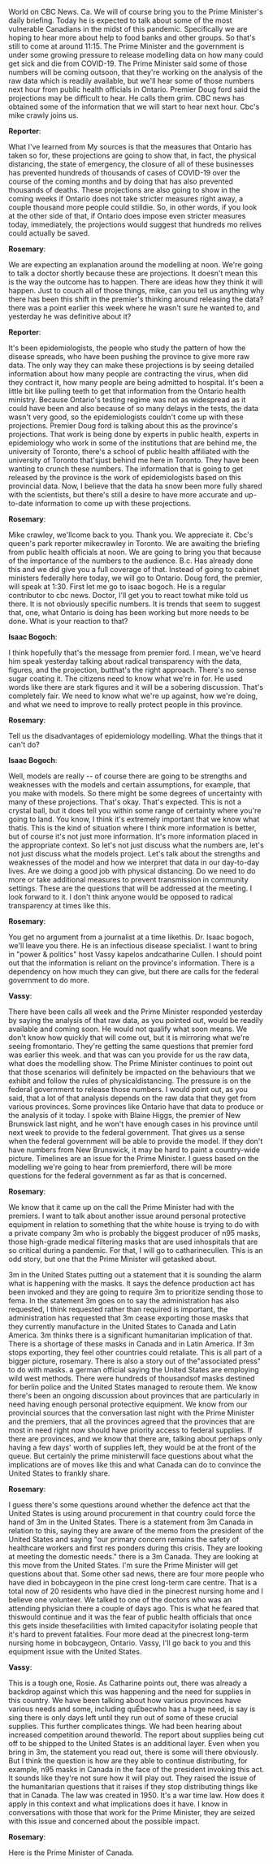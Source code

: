 

World on CBC News.
Ca. We will of course bring you to the Prime Minister's daily briefing.
Today he is expected to talk about some of the most vulnerable Canadians in the midst of this pandemic.
Specifically we are hoping to hear more about help to food banks and other groups.
So that's still to come at around 11:15. The Prime Minister and the government is under some growing pressure to release modelling data on how many could get sick and die from COVID-19. The Prime Minister said some of those numbers will be coming outsoon, that they're working on the analysis of the raw data which is readily available, but we'll hear some of those numbers next hour from public health officials in Ontario.
Premier Doug ford said the projections may be difficult to hear.
He calls them grim.
CBC news has obtained some of the information that we will start to hear next hour.
Cbc's mike crawly joins us.



**Reporter**:

What I've learned from My sources is that the measures that Ontario has taken so for, these projections are going to show that, in fact, the physical distancing, the state of emergency, the closure of all of these businesses has prevented hundreds of thousands of cases of COVID-19 over the course of the coming months and by doing that has also prevented thousands of deaths.
These projections are also going to show in the coming weeks if Ontario does not take stricter measures right away, a couple thousand more people could stilldie.
So, in other words, if you look at the other side of that, if Ontario does impose even stricter measures today, immediately, the projections would suggest that hundreds mo relives could actually be saved.



**Rosemary**:

We are expecting an explanation around the modelling at noon.
We're going to talk a doctor shortly because these are projections.
It doesn't mean this is the way the outcome has to happen.
There are ideas how they think it will happen.
Just to couch all of those things, mike, can you tell us anything why there has been this shift in the premier's thinking around releasing the data? there was a point earlier this week where he wasn't sure he wanted to, and yesterday he was definitive about it?



**Reporter**:

It's been epidemiologists, the people who study the pattern of how the disease spreads, who have been pushing the province to give more raw data.
The only way they can make these projections is by seeing detailed information about how many people are contracting the virus, when did they contract it, how many people are being admitted to hospital.
It's been a little bit like pulling teeth to get that information from the Ontario health ministry.
Because Ontario's testing regime was not as widespread as it could have been and also because of so many delays in the tests, the data wasn't very good, so the epidemiologists couldn't come up with these projections.
Premier Doug ford is talking about this as the province's projections.
That work is being done by experts in public health, experts in epidemiology who work in some of the institutions that are behind me, the university of Toronto, there's a school of public health affiliated with the university of Toronto that'sjust behind me here in Toronto.
They have been wanting to crunch these numbers.
The information that is going to get released by the province is the work of epidemiologists based on this provincial data.
Now, I believe that the data ha snow been more fully shared with the scientists, but there's still a desire to have more accurate and up-to-date information to come up with these projections.



**Rosemary**:

Mike crawley, we'llcome back to you.
Thank you.
We appreciate it. Cbc's queen's park reporter mikecrawley in Toronto.
We are awaiting the briefing from public health officials at noon.
We are going to bring you that because of the importance of the numbers to the audience.
B.c. Has already done this and we did give you a full coverage of that.
Instead of going to cabinet ministers federally here today, we will go to Ontario.
Doug ford, the premier, will speak at 1:30. First let me go to isaac bogoch.
He is a regular contributor to cbc news.
Doctor, I'll get you to react towhat mike told us there.
It is not obviously specific numbers.
It is trends that seem to suggest that, one, what Ontario is doing has been working but more needs to be done.
What is your reaction to that?



**Isaac Bogoch**:

I think hopefully that's the message from premier ford.
I mean, we've heard him speak yesterday talking about radical transparency with the data, figures, and the projection, butthat's the right approach.
There's no sense sugar coating it. The citizens need to know what we're in for.
He used words like there are stark figures and it will be a sobering discussion.
That's completely fair.
We need to know what we're up against, how we're doing, and what we need to improve to really protect people in this province.



**Rosemary**:

Tell us the disadvantages of epidemiology modelling.
What the things that it can't do?



**Isaac Bogoch**:

Well, models are really -- of course there are going to be strengths and weaknesses with the models and certain assumptions, for example, that you make with models.
So there might be some degrees of uncertainty with many of these projections.
That's okay.
That's expected.
This is not a crystal ball, but it does tell you within some range of certainty where you're going to land.
You know, I think it's extremely important that we know what thatis.
This is the kind of situation where I think more information is better, but of course it's not just more information.
It's more information placed in the appropriate context.
So let's not just discuss what the numbers are, let's not just discuss what the models project.
Let's talk about the strengths and weaknesses of the model and how we interpret that data in our day-to-day lives.
Are we doing a good job with physical distancing.
Do we need to do more or take additional measures to prevent transmission in community settings.
These are the questions that will be addressed at the meeting.
I look forward to it. I don't think anyone would be opposed to radical transparency at times like this.



**Rosemary**:

You get no argument from a journalist at a time likethis.
Dr. Isaac bogoch, we'll leave you there.
He is an infectious disease specialist.
I want to bring in "power & politics" host Vassy kapelos andcatharine Cullen.
I should point out that the information is reliant on the province's information.
There is a dependency on how much they can give, but there are calls for the federal government to do more.



**Vassy**:

There have been calls all week and the Prime Minister responded yesterday by saying the analysis of that raw data, as you pointed out, would be readily available and coming soon.
He would not qualify what soon means.
We don't know how quickly that will come out, but it is mirroring what we're seeing fromontario.
They're getting the same questions that premier ford was earlier this week.
and that was can you provide for us the raw data, what does the modelling show.
The Prime Minister continues to point out that those scenarios will definitely be impacted on the behaviours that we exhibit and follow the rules of physicaldistancing.
The pressure is on the federal government to release those numbers.
I would point out, as you said, that a lot of that analysis depends on the raw data that they get from various provinces.
Some provinces like Ontario have that data to produce or the analysis of it today.
I spoke with Blaine Higgs, the premier of New Brunswick last night, and he won't have enough cases in his province until next week to provide to the federal government.
That gives us a sense when the federal government will be able to provide the model.
If they don't have numbers from New Brunswick, it may be hard to paint a country-wide picture.
Timelines are an issue for the Prime Minister.
I guess based on the modelling we're going to hear from premierford, there will be more questions for the federal government as far as that is concerned.



**Rosemary**:

We know that it came up on the call the Prime Minister had with the premiers.
I want to talk about another issue around personal protective equipment in relation to something that the white house is trying to do with a private company 3m who is probably the biggest producer of n95 masks, those high-grade medical filtering masks that are used inhospitals that are so critical during a pandemic.
For that, I will go to catharinecullen.
This is an odd story, but one that the Prime Minister will getasked about.



3m in the United States putting out a statement that it is sounding the alarm what is happening with the masks.
It says the defence production act has been invoked and they are going to require 3m to prioritize sending those to fema.
In the statement 3m goes on to say the administration has also requested, I think requested rather than required is important, the administration has requested that 3m cease exporting those masks that they currently manufacture in the United States to Canada and Latin America.
3m thinks there is a significant humanitarian implication of that.
There is a shortage of these masks in Canada and in Latin America.
If 3m stops exporting, they feel other countries could retaliate.
This is all part of a bigger picture, rosemary.
There is also a story out of the"associated press" to do with masks.
a german official saying the United States are employing wild west methods.
There were hundreds of thousandsof masks destined for berlin police and the United States managed to reroute them.
We know there's been an ongoing discussion about provinces that are particularly in need having enough personal protective equipment.
We know from our provincial sources that the conversation last night with the Prime Minister and the premiers, that all the provinces agreed that the provinces that are most in need right now should have priority access to federal supplies.
If there are provinces, and we know that there are, talking about perhaps only having a few days' worth of supplies left, they would be at the front of the queue.
But certainly the prime ministerwill face questions about what the implications are of moves like this and what Canada can do to convince the United States to frankly share.



**Rosemary**:

I guess there's some questions around whether the defence act that the United States is using around procurement in that country could force the hand of 3m in the United States.
There is a statement from 3m Canada in relation to this, saying they are aware of the memo from the president of the United States and saying "our primary concern remains the safety of healthcare workers and first res ponders during this crisis.
They are looking at meeting the domestic needs." there is a 3m Canada.
They are looking at this move from the United States.
I'm sure the Prime Minister will get questions about that.
Some other sad news, there are four more people who have died in bobcaygeon in the pine crest long-term care centre.
That is a total now of 20 residents who have died in the pinecrest nursing home and I believe one volunteer.
We talked to one of the doctors who was an attending physician there a couple of days ago.
This is what he feared that thiswould continue and it was the fear of public health officials that once this gets inside thesefacilities with limited capacityfor isolating people that it's hard to prevent fatalities.
Four more dead at the pinecrest long-term nursing home in bobcaygeon, Ontario.
Vassy, I'll go back to you and this equipment issue with the United States.



**Vassy**:

This is a tough one, Rosie.
As Catharine points out, there was already a backdrop against which this was happening and the need for supplies in this country.
We have been talking about how various provinces have various needs and some, including quÉbecwho has a huge need, is say is sing there is only days left until they run out of some of these crucial supplies.
This further complicates things.
We had been hearing about increased competition around theworld.
The report about supplies being cut off to be shipped to the United States is an additional layer.
Even when you bring in 3m, the statement you read out, there is some will there obviously.
But I think the question is how are they able to continue distributing, for example, n95 masks in Canada in the face of the president invoking this act.
It sounds like they're not sure how it will play out.
They raised the issue of the humanitarian questions that it raises if they stop distributing things like that in Canada.
The law was created in 1950.
It's a war time law.
How does it apply in this context and what implications does it have.
I know in conversations with those that work for the Prime Minister, they are seized with this issue and concerned about the possible impact.



**Rosemary**:

Here is the Prime Minister of Canada.
